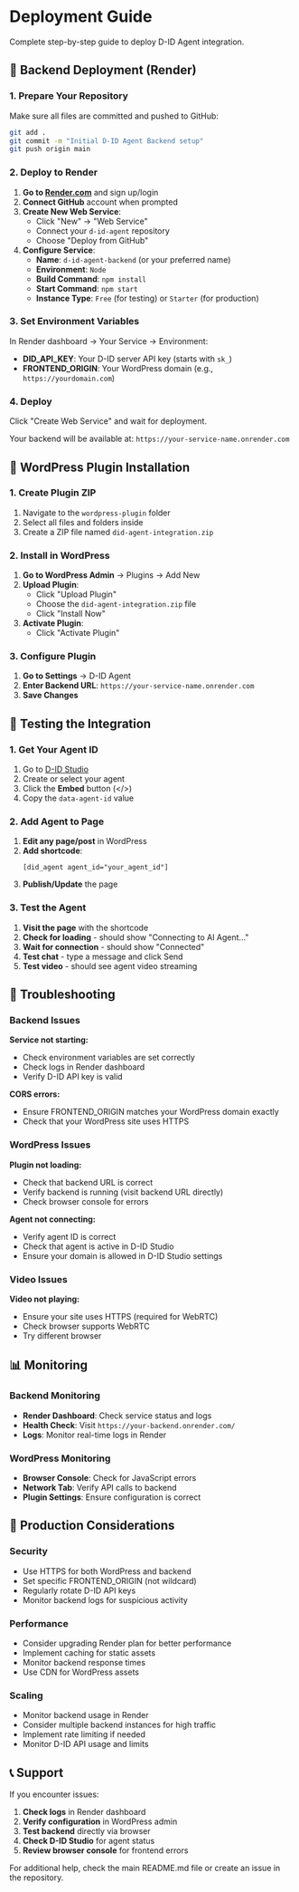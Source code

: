 # Deployment Guide

Complete step-by-step guide to deploy D-ID Agent integration.

## 🚀 Backend Deployment (Render)

### 1. Prepare Your Repository

Make sure all files are committed and pushed to GitHub:

```bash
git add .
git commit -m "Initial D-ID Agent Backend setup"
git push origin main
```

### 2. Deploy to Render

1. **Go to [Render.com](https://render.com)** and sign up/login
2. **Connect GitHub** account when prompted
3. **Create New Web Service**:
   - Click "New" → "Web Service"
   - Connect your `d-id-agent` repository
   - Choose "Deploy from GitHub"
4. **Configure Service**:
   - **Name**: `d-id-agent-backend` (or your preferred name)
   - **Environment**: `Node`
   - **Build Command**: `npm install`
   - **Start Command**: `npm start`
   - **Instance Type**: `Free` (for testing) or `Starter` (for production)

### 3. Set Environment Variables

In Render dashboard → Your Service → Environment:

- **DID_API_KEY**: Your D-ID server API key (starts with `sk_`)
- **FRONTEND_ORIGIN**: Your WordPress domain (e.g., `https://yourdomain.com`)

### 4. Deploy

Click "Create Web Service" and wait for deployment.

Your backend will be available at: `https://your-service-name.onrender.com`

## 🔌 WordPress Plugin Installation

### 1. Create Plugin ZIP

1. Navigate to the `wordpress-plugin` folder
2. Select all files and folders inside
3. Create a ZIP file named `did-agent-integration.zip`

### 2. Install in WordPress

1. **Go to WordPress Admin** → Plugins → Add New
2. **Upload Plugin**:
   - Click "Upload Plugin"
   - Choose the `did-agent-integration.zip` file
   - Click "Install Now"
3. **Activate Plugin**:
   - Click "Activate Plugin"

### 3. Configure Plugin

1. **Go to Settings** → D-ID Agent
2. **Enter Backend URL**: `https://your-service-name.onrender.com`
3. **Save Changes**

## 🎯 Testing the Integration

### 1. Get Your Agent ID

1. Go to [D-ID Studio](https://studio.d-id.com)
2. Create or select your agent
3. Click the **Embed** button (</>)
4. Copy the `data-agent-id` value

### 2. Add Agent to Page

1. **Edit any page/post** in WordPress
2. **Add shortcode**:
   ```
   [did_agent agent_id="your_agent_id"]
   ```
3. **Publish/Update** the page

### 3. Test the Agent

1. **Visit the page** with the shortcode
2. **Check for loading** - should show "Connecting to AI Agent..."
3. **Wait for connection** - should show "Connected"
4. **Test chat** - type a message and click Send
5. **Test video** - should see agent video streaming

## 🔧 Troubleshooting

### Backend Issues

**Service not starting:**
- Check environment variables are set correctly
- Check logs in Render dashboard
- Verify D-ID API key is valid

**CORS errors:**
- Ensure FRONTEND_ORIGIN matches your WordPress domain exactly
- Check that your WordPress site uses HTTPS

### WordPress Issues

**Plugin not loading:**
- Check that backend URL is correct
- Verify backend is running (visit backend URL directly)
- Check browser console for errors

**Agent not connecting:**
- Verify agent ID is correct
- Check that agent is active in D-ID Studio
- Ensure your domain is allowed in D-ID Studio settings

### Video Issues

**Video not playing:**
- Ensure your site uses HTTPS (required for WebRTC)
- Check browser supports WebRTC
- Try different browser

## 📊 Monitoring

### Backend Monitoring

- **Render Dashboard**: Check service status and logs
- **Health Check**: Visit `https://your-backend.onrender.com/`
- **Logs**: Monitor real-time logs in Render

### WordPress Monitoring

- **Browser Console**: Check for JavaScript errors
- **Network Tab**: Verify API calls to backend
- **Plugin Settings**: Ensure configuration is correct

## 🚀 Production Considerations

### Security

- Use HTTPS for both WordPress and backend
- Set specific FRONTEND_ORIGIN (not wildcard)
- Regularly rotate D-ID API keys
- Monitor backend logs for suspicious activity

### Performance

- Consider upgrading Render plan for better performance
- Implement caching for static assets
- Monitor backend response times
- Use CDN for WordPress assets

### Scaling

- Monitor backend usage in Render
- Consider multiple backend instances for high traffic
- Implement rate limiting if needed
- Monitor D-ID API usage and limits

## 📞 Support

If you encounter issues:

1. **Check logs** in Render dashboard
2. **Verify configuration** in WordPress admin
3. **Test backend** directly via browser
4. **Check D-ID Studio** for agent status
5. **Review browser console** for frontend errors

For additional help, check the main README.md file or create an issue in the repository.
